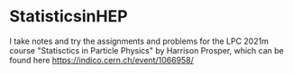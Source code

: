 # StatisticsinHEP

I take notes and try the assignments and problems for the LPC 2021m course "Statisctics in Particle Physics" by Harrison Prosper, which can be found here https://indico.cern.ch/event/1066958/
